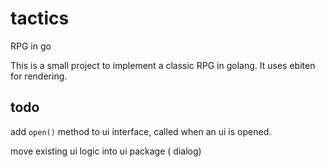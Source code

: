 # tactics
RPG in go

This is a small project to implement a classic RPG in golang. It uses ebiten for rendering.

## todo

add `open()` method to ui interface, called when an ui is opened.

move existing ui logic into ui package ( dialog)